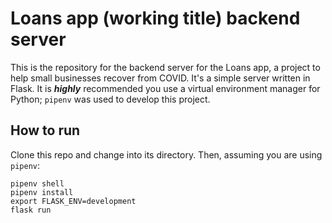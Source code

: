 # Loans app (working title) backend server

This is the repository for the backend server for the Loans app, a project to help small businesses recover from COVID. It's a simple server written in Flask. It is **_highly_** recommended you use a virtual environment manager for Python; `pipenv` was used to develop this project.

## How to run

Clone this repo and change into its directory. Then, assuming you are using `pipenv`:

```
pipenv shell
pipenv install
export FLASK_ENV=development
flask run
```
